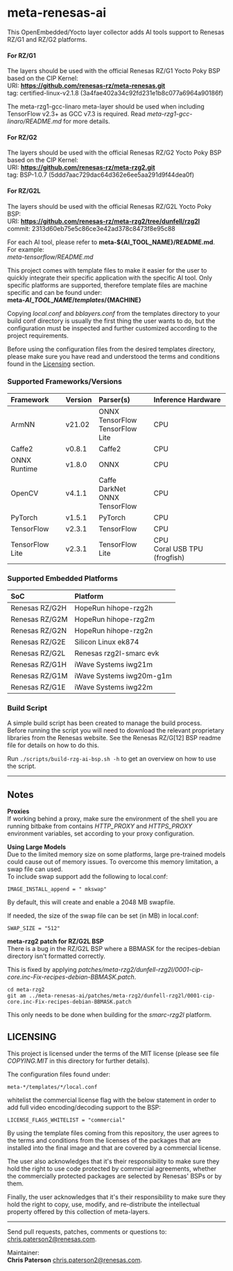 # meta-renesas-ai #
This OpenEmbedded/Yocto layer collector adds AI tools support to Renesas RZ/G1
and RZ/G2 platforms.

#### For RZ/G1 ####
The layers should be used with the official Renesas RZ/G1 Yocto Poky BSP based
on the CIP Kernel:  
URI: **https://github.com/renesas-rz/meta-renesas.git**  
tag: certified-linux-v2.1.8 (3a4fae402a34c92fd231e1b8c077a6964a90186f)

The meta-rzg1-gcc-linaro meta-layer should be used when including TensorFlow
v2.3+ as GCC v7.3 is required. Read *meta-rzg1-gcc-linaro/README.md* for more
details.

#### For RZ/G2 ####
The layers should be used with the official Renesas RZ/G2 Yocto Poky BSP based
on the CIP Kernel:  
URI: **https://github.com/renesas-rz/meta-rzg2.git**  
tag: BSP-1.0.7 (5ddd7aac729dac64d362e6ee5aa291d9f44dea0f)

#### For RZ/G2L ####
The layers should be used with the official Renesas RZ/G2L Yocto Poky BSP:  
URI: **https://github.com/renesas-rz/meta-rzg2/tree/dunfell/rzg2l**  
commit: 2313d60eb75e5c86ce3e42ad378c8473f8e95c88

For each AI tool, please refer to **meta-${AI\_TOOL\_NAME}/README.md**. For
example:  
*meta-tensorflow/README.md*


This project comes with template files to make it easier for the user to quickly
integrate their specific application with the specific AI tool. Only specific
platforms are supported, therefore template files are machine specific and can
be found under:  
**meta-${AI\_TOOL\_NAME}/templates/${MACHINE}**  


Copying *local.conf* and *bblayers.conf* from the templates directory to your
build conf directory is usually the first thing the user wants to do, but
the configuration must be inspected and further customized according to the
project requirements.

Before using the configuration files from the desired templates directory,
please make sure you have read and understood the terms and conditions found
in the [Licensing](#licensing) section.

### Supported Frameworks/Versions ###

| Framework       | Version   | Parser(s)                              | Inference Hardware               |
| :-------------- | :-------- | :------------------------------------- | :------------------------------- |
| ArmNN           | v21.02    | ONNX<br>TensorFlow<br>TensorFlow Lite  | CPU                              |
| Caffe2          | v0.8.1    | Caffe2                                 | CPU                              |
| ONNX Runtime    | v1.8.0    | ONNX                                   | CPU                              |
| OpenCV          | v4.1.1    | Caffe<br>DarkNet<br>ONNX<br>TensorFlow | CPU                              |
| PyTorch         | v1.5.1    | PyTorch                                | CPU                              |
| TensorFlow      | v2.3.1    | TensorFlow                             | CPU                              |
| TensorFlow Lite | v2.3.1    | TensorFlow Lite                        | CPU<br>Coral USB TPU (frogfish) |

### Supported Embedded Platforms ###

| SoC            | Platform                 |
| :------------- | :----------------------- |
| Renesas RZ/G2H | HopeRun hihope-rzg2h     |
| Renesas RZ/G2M | HopeRun hihope-rzg2m     |
| Renesas RZ/G2N | HopeRun hihope-rzg2n     |
| Renesas RZ/G2E | Silicon Linux ek874      |
| Renesas RZ/G2L | Renesas rzg2l-smarc evk  |
| Renesas RZ/G1H | iWave Systems iwg21m     |
| Renesas RZ/G1M | iWave Systems iwg20m-g1m |
| Renesas RZ/G1E | iWave Systems iwg22m     |

### Build Script ###
A simple build script has been created to manage the build process.  
Before running the script you will need to download the relevant proprietary
libraries from the Renesas website. See the Renesas RZ/G[12] BSP readme file for
details on how to do this.

Run `./scripts/build-rzg-ai-bsp.sh -h` to get an overview on how to use the
script.

---

## Notes ##
**Proxies**  
If working behind a proxy, make sure the environment of the shell you are
running bitbake from contains *HTTP\_PROXY* and *HTTPS\_PROXY* environment
variables, set according to your proxy configuration.


**Using Large Models**  
Due to the limited memory size on some platforms, large pre-trained models could
cause out of memory issues. To overcome this memory limitation, a swap file can
used.  
To include swap support add the following to local.conf:  
```
IMAGE_INSTALL_append = " mkswap"
```


By default, this will create and enable a 2048 MB swapfile.  


If needed, the size of the swap file can be set (in MB) in local.conf:  
```
SWAP_SIZE = "512"
```

**meta-rzg2 patch for RZ/G2L BSP**  
There is a bug in the RZ/G2L BSP where a BBMASK for the recipes-debian directory
isn't formatted correctly.

This is fixed by applying *patches/meta-rzg2/dunfell-rzg2l/0001-cip-core.inc-Fix-recipes-debian-BBMASK.patch*.

```
cd meta-rzg2
git am ../meta-renesas-ai/patches/meta-rzg2/dunfell-rzg2l/0001-cip-core.inc-Fix-recipes-debian-BBMASK.patch
```

This only needs to be done when building for the *smarc-rzg2l* platform.

## LICENSING ##

This project is licensed under the terms of the MIT license (please see file
*COPYING.MIT* in this directory for further details).

The configuration files found under:
```
meta-*/templates/*/local.conf
```
whitelist the commercial license flag with the below statement in order to
add full video encoding/decoding support to the BSP:
```
LICENSE_FLAGS_WHITELIST = "commercial"
```
By using the template files coming from this repository, the user agrees to
the terms and conditions from the licenses of the packages that are installed
into the final image and that are covered by a commercial license.

The user also acknowledges that it's their responsibility to make sure
they hold the right to use code protected by commercial agreements, whether
the commercially protected packages are selected by Renesas' BSPs or by them.

Finally, the user acknowledges that it's their responsibility to make sure
they hold the right to copy, use, modify, and re-distribute the intellectual
property offered by this collection of meta-layers.

---

Send pull requests, patches, comments or questions to:  
[chris.paterson2@renesas.com](mailto:chris.paterson2@renesas.com).


Maintainer:  
**Chris Paterson** [chris.paterson2@renesas.com](mailto:chris.paterson2@renesas.com).
